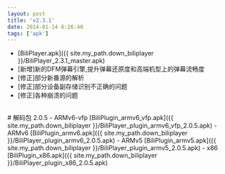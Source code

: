 ```yaml
---
layout: post
title: 'v2.3.1'
date: 2014-01-14 6:26:40
tags: ['apk']
---
```

- [BiliPlayer.apk]({{ site.my_path.down_biliplayer }}/BiliPlayer_2.3.1_master.apk)
- \[新增\]新的DFM弹幕引擎,提升弹幕还原度和高端机型上的弹幕流畅度
- \[修正\]部分新番源的解析
- \[修正\]部分设备副存储识别不正确的问题
- \[修正\]各种崩溃的问题
<br />
# 解码包 2.0.5
- ARMv6-vfp [BiliPlugin_armv6_vfp.apk]({{ site.my_path.down_biliplayer }}/BiliPlayer_plugin_armv6_vfp_2.0.5.apk)
- ARMv6 [BiliPlugin_armv6.apk]({{ site.my_path.down_biliplayer }}/BiliPlayer_plugin_armv6_2.0.5.apk)
- ARMv5 [BiliPlugin_armv5.apk]({{ site.my_path.down_biliplayer }}/BiliPlayer_plugin_armv5_2.0.5.apk)
- x86 [BiliPlugin_x86.apk]({{ site.my_path.down_biliplayer }}/BiliPlayer_plugin_x86_2.0.5.apk)

